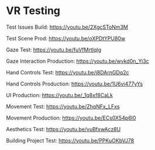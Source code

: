 # VR Testing
 
Test Issues Build: https://youtu.be/2XgcSToNm3M

Test Scene Prod: https://youtu.be/oXPDtYPU80w

Gaze Test: https://youtu.be/fuVfMrtIqlg

Gaze Interaction Production: https://youtu.be/wvkd0n_Yi3c

Hand Controls Test: https://youtu.be/j8DArnGDq2c

Hand Controls Production: https://youtu.be/1U6vi477yYs

UI Production: https://youtu.be/_1q8xf8CaLk

Movement Test: https://youtu.be/ZhqNFx_LFxs

Movement Production: https://youtu.be/ECs0X54p6I0

Aesthetics Test: https://youtu.be/vuBfxwAcz8U

Building Project Test: https://youtu.be/PPKuOKbVJ78
